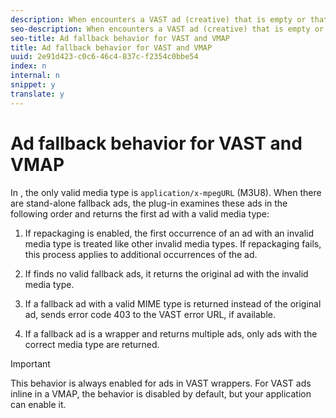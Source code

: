 ```yaml
---
description: When encounters a VAST ad (creative) that is empty or that has a media type that is invalid for HLS, it evaluates the fallback ads to determine what to return.
seo-description: When encounters a VAST ad (creative) that is empty or that has a media type that is invalid for HLS, it evaluates the fallback ads to determine what to return.
seo-title: Ad fallback behavior for VAST and VMAP
title: Ad fallback behavior for VAST and VMAP
uuid: 2e91d423-c0c6-46c4-837c-f2354c0bbe54
index: n
internal: n
snippet: y
translate: y
---
```


# Ad fallback behavior for VAST and VMAP


<a id="section_9F60AF00CE9645848EAAF8C06A9E426B"></a>

In  <!-- PH element: phrases/primetime-sdk-name --> , the only valid media type is `application/x-mpegURL` (M3U8). 
When there are stand-alone fallback ads, the  <!-- PH element: phrases/auditude-name --> plug-in examines these ads in the following order and returns the first ad with a valid media type:
1. If repackaging is enabled, the first occurrence of an ad with an invalid media type is treated like other invalid media types. If repackaging fails, this process applies to additional occurrences of the ad.

1. If  <!-- PH element: phrases/primetime-sdk-name --> finds no valid fallback ads, it returns the original ad with the invalid media type.
1. If a fallback ad with a valid MIME type is returned instead of the original ad,  <!-- PH element: phrases/auditude-name --> sends error code 403 to the VAST error URL, if available.
1. If a fallback ad is a wrapper and returns multiple ads, only ads with the correct media type are returned.

>[!IMPORTANT]
>
>This behavior is always enabled for ads in VAST wrappers. For VAST ads inline in a VMAP, the behavior is disabled by default, but your application can enable it.


